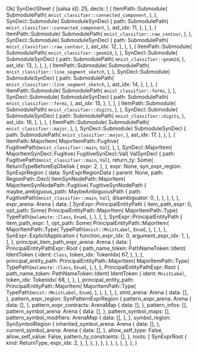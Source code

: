 Ok(
    SynDeclSheet {
        [salsa id]: 25,
        decls: [
            (
                ItemPath::Submodule(
                    SubmodulePath(
                        `mnist_classifier::connected_component`,
                    ),
                ),
                SynDecl::Submodule(
                    SubmoduleSynDecl {
                        path: SubmodulePath(
                            `mnist_classifier::connected_component`,
                        ),
                        ast_idx: 11,
                    },
                ),
            ),
            (
                ItemPath::Submodule(
                    SubmodulePath(
                        `mnist_classifier::raw_contour`,
                    ),
                ),
                SynDecl::Submodule(
                    SubmoduleSynDecl {
                        path: SubmodulePath(
                            `mnist_classifier::raw_contour`,
                        ),
                        ast_idx: 12,
                    },
                ),
            ),
            (
                ItemPath::Submodule(
                    SubmodulePath(
                        `mnist_classifier::geom2d`,
                    ),
                ),
                SynDecl::Submodule(
                    SubmoduleSynDecl {
                        path: SubmodulePath(
                            `mnist_classifier::geom2d`,
                        ),
                        ast_idx: 13,
                    },
                ),
            ),
            (
                ItemPath::Submodule(
                    SubmodulePath(
                        `mnist_classifier::line_segment_sketch`,
                    ),
                ),
                SynDecl::Submodule(
                    SubmoduleSynDecl {
                        path: SubmodulePath(
                            `mnist_classifier::line_segment_sketch`,
                        ),
                        ast_idx: 14,
                    },
                ),
            ),
            (
                ItemPath::Submodule(
                    SubmodulePath(
                        `mnist_classifier::fermi`,
                    ),
                ),
                SynDecl::Submodule(
                    SubmoduleSynDecl {
                        path: SubmodulePath(
                            `mnist_classifier::fermi`,
                        ),
                        ast_idx: 15,
                    },
                ),
            ),
            (
                ItemPath::Submodule(
                    SubmodulePath(
                        `mnist_classifier::digits`,
                    ),
                ),
                SynDecl::Submodule(
                    SubmoduleSynDecl {
                        path: SubmodulePath(
                            `mnist_classifier::digits`,
                        ),
                        ast_idx: 16,
                    },
                ),
            ),
            (
                ItemPath::Submodule(
                    SubmodulePath(
                        `mnist_classifier::major`,
                    ),
                ),
                SynDecl::Submodule(
                    SubmoduleSynDecl {
                        path: SubmodulePath(
                            `mnist_classifier::major`,
                        ),
                        ast_idx: 17,
                    },
                ),
            ),
            (
                ItemPath::MajorItem(
                    MajorItemPath::Fugitive(
                        FugitivePath(`mnist_classifier::main`, `Val`),
                    ),
                ),
                SynDecl::MajorItem(
                    MajorItemSynDecl::Fugitive(
                        FugitiveSynDecl::Val(
                            ValSynDecl {
                                path: FugitivePath(`mnist_classifier::main`, `Val`),
                                return_ty: Some(
                                    ReturnTypeBeforeEqObelisk {
                                        expr: 2,
                                    },
                                ),
                                expr: None,
                                syn_expr_region: SynExprRegion {
                                    data: SynExprRegionData {
                                        parent: None,
                                        path: RegionPath::Decl(
                                            ItemSynNodePath::MajorItem(
                                                MajorItemSynNodePath::Fugitive(
                                                    FugitiveSynNodePath {
                                                        maybe_ambiguous_path: MaybeAmbiguousPath {
                                                            path: FugitivePath(`mnist_classifier::main`, `Val`),
                                                            disambiguator: 0,
                                                        },
                                                    },
                                                ),
                                            ),
                                        ),
                                        expr_arena: Arena {
                                            data: [
                                                SynExpr::PrincipalEntityPath {
                                                    item_path_expr: 0,
                                                    opt_path: Some(
                                                        PrincipalEntityPath::MajorItem(
                                                            MajorItemPath::Type(
                                                                TypePath(`malamute::Class`, `Enum`),
                                                            ),
                                                        ),
                                                    ),
                                                },
                                                SynExpr::PrincipalEntityPath {
                                                    item_path_expr: 1,
                                                    opt_path: Some(
                                                        PrincipalEntityPath::MajorItem(
                                                            MajorItemPath::Type(
                                                                TypePath(`mnist::MnistLabel`, `Enum`),
                                                            ),
                                                        ),
                                                    ),
                                                },
                                                SynExpr::ExplicitApplication {
                                                    function_expr_idx: 0,
                                                    argument_expr_idx: 1,
                                                },
                                            ],
                                        },
                                        principal_item_path_expr_arena: Arena {
                                            data: [
                                                PrincipalEntityPathExpr::Root {
                                                    path_name_token: PathNameToken::Ident(
                                                        IdentToken {
                                                            ident: `Class`,
                                                            token_idx: TokenIdx(
                                                                67,
                                                            ),
                                                        },
                                                    ),
                                                    principal_entity_path: PrincipalEntityPath::MajorItem(
                                                        MajorItemPath::Type(
                                                            TypePath(`malamute::Class`, `Enum`),
                                                        ),
                                                    ),
                                                },
                                                PrincipalEntityPathExpr::Root {
                                                    path_name_token: PathNameToken::Ident(
                                                        IdentToken {
                                                            ident: `MnistLabel`,
                                                            token_idx: TokenIdx(
                                                                68,
                                                            ),
                                                        },
                                                    ),
                                                    principal_entity_path: PrincipalEntityPath::MajorItem(
                                                        MajorItemPath::Type(
                                                            TypePath(`mnist::MnistLabel`, `Enum`),
                                                        ),
                                                    ),
                                                },
                                            ],
                                        },
                                        stmt_arena: Arena {
                                            data: [],
                                        },
                                        pattern_expr_region: SynPatternExprRegion {
                                            pattern_expr_arena: Arena {
                                                data: [],
                                            },
                                            pattern_expr_contracts: ArenaMap {
                                                data: [],
                                            },
                                            pattern_infos: [],
                                            pattern_symbol_arena: Arena {
                                                data: [],
                                            },
                                            pattern_symbol_maps: [],
                                            pattern_symbol_modifiers: ArenaMap {
                                                data: [],
                                            },
                                        },
                                        symbol_region: SynSymbolRegion {
                                            inherited_symbol_arena: Arena {
                                                data: [],
                                            },
                                            current_symbol_arena: Arena {
                                                data: [],
                                            },
                                            allow_self_type: False,
                                            allow_self_value: False,
                                            pattern_ty_constraints: [],
                                        },
                                        roots: [
                                            SynExprRoot {
                                                kind: ReturnType,
                                                expr_idx: 2,
                                            },
                                        ],
                                    },
                                },
                            },
                        ),
                    ),
                ),
            ),
        ],
    },
)